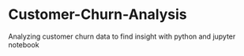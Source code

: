 # Customer-Churn-Analysis
Analyzing customer churn data to find insight with python and jupyter notebook
